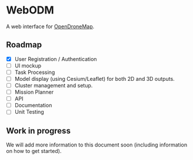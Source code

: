 # WebODM

A web interface for [OpenDroneMap](https://github.com/OpenDroneMap/OpenDroneMap).

## Roadmap
- [X] User Registration / Authentication
- [ ] UI mockup
- [ ] Task Processing
- [ ] Model display (using Cesium/Leaflet) for both 2D and 3D outputs.
- [ ] Cluster management and setup.
- [ ] Mission Planner
- [ ] API
- [ ] Documentation
- [ ] Unit Testing

## Work in progress

We will add more information to this document soon (including information on how to get started).

